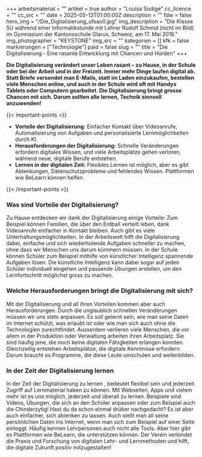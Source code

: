 +++
arbeitsmaterial = ""
artikel = true
author = "Louisa Sodige"
cc_licence = ""
cc_src = ""
date = 2025-05-13T01:00:00Z
description = ""
fdw = false
hero_img = "/Die_Digitalisierung_ufsao0.jpg"
img_description = "Die Klasse 5U während einer Informatikstunde mit Lehrer Rudolf Schmid (nicht im Bild) im Gymnasium der Kantonsschule Glarus, Schweiz, am 17. Mai 2018."
img_photographer = "KEYSTONE"
img_src = ""
kategorien = []
kfk = false
markierungen = ["Technologie"]
paid = false
slug = ""
title = "Die Digitalisierung - Eine rasante Entwicklung mit Chancen und Hürden"
+++

**Die Digitalisierung verändert unser Leben rasant – zu Hause, in der Schule oder bei der Arbeit und in der Freizeit. Immer mehr Dinge laufen digital ab. Statt Briefe versendet man E-Mails, statt im Laden einzukaufen, bestellen viele Menschen online, und auch in der Schule wird oft mit Handys Tablets oder Computern gearbeitet. Die Digitalisierung bringt grosse Chancen mit sich. Darum sollten alle lernen, Technik sinnvoll anzuwenden!**

{{< important-points >}}

<ul>

<li><strong>Vorteile der Digitalisierung:</strong> Einfacher Kontakt über Videoanrufe, Automatisierung von Aufgaben und personalisierte Lernmöglichkeiten durch KI.
</li>

<li><strong>Herausforderungen der Digitalisierung:</strong> Schnelle Veränderungen erfordern digitales Wissen, und viele Arbeitsplätze gehen verloren, während neue, digitale Berufe entstehen.
</li>

<li><strong>Lernen in der digitalen Zeit:</strong> Flexibles Lernen ist möglich, aber es gibt Ablenkungen, Datenschutzprobleme und fehlendes Wissen. Plattformen wie BeLearn können helfen.
</li>

</ul>

{{< /important-points >}}

### Was sind Vorteile der Digitalisierung?

Zu Hause entdecken wir dank der Digitalisierung einige Vorteile: Zum Beispiel können Familien, die über den Erdball verteilt leben, dank Videoanrufe einfacher in Kontakt bleiben. Auch gibt es viele Unterhaltungsmöglichkeiten. In der Arbeitswelt hilft die Digitalisierung dabei, einfache und sich wiederholende Aufgaben schneller zu machen, ohne dass wir Menschen uns darum kümmern müssen. In der Schule können Schüler zum Beispiel mithilfe von künstlicher Intelligenz spannende Aufgaben lösen. Die künstliche Intelligenz kann dabei sogar auf jeden Schüler individuell eingehen und passende Übungen erstellen, um den Lernfortschritt möglichst gross zu machen.

### Welche Herausforderungen bringt die Digitalisierung mit sich?

Mit der Digitalisierung und all ihren Vorteilen kommen aber auch Herausforderungen. Durch die unglaublich schnellen Veränderungen müssen wir uns stets anpassen. Es soll gelernt sein, wie man seine Daten im Internet schützt, was erlaubt ist oder wie man sich auch ohne die Technologien zurechtfindet. Ausserdem verlieren viele Menschen, die vor allem in der Produktion oder Verwaltung arbeiten ihren Arbeitsplatz. Sie sind häufig jene, die noch keine digitalen Fähigkeiten erlangen konnten. Gleichzeitig entstehen Arbeitsplätze, die digitale Kenntnisse erfordern. Darum braucht es Programme, die diese Leute umschulen und weiterbilden.

### In der Zeit der Digitalisierung lernen

In der Zeit der Digitalisierung zu lernen , bedeutet flexibel sein und jederzeit Zugriff auf Lernmaterial haben zu können. Mit Webseiten, Apps und vielem mehr ist es uns möglich, jederzeit und überall zu lernen. Beispiele sind Videos, Übungen, die sich an den Schüler anpassen oder zum Beispiel auch die Chinderzytig! Hast du da schon einmal drüber nachgedacht? Es ist aber auch einfacher, sich ablenken zu lassen. Auch stellt man all seine persönlichen Daten ins Internet, wenn man sich zum Beispiel auf einer Seite einloggt. Häufig kennen Lehrpersonen auch nicht alle Tools. Aber hier gibt es Plattformen wie BeLearn, die unterstützen können. Der Verein verbindet die Praxis und Forschung von digitalen Lehr- und Lernmethoden und hilft, die digitale Zukunft positiv mitzugestalten!
